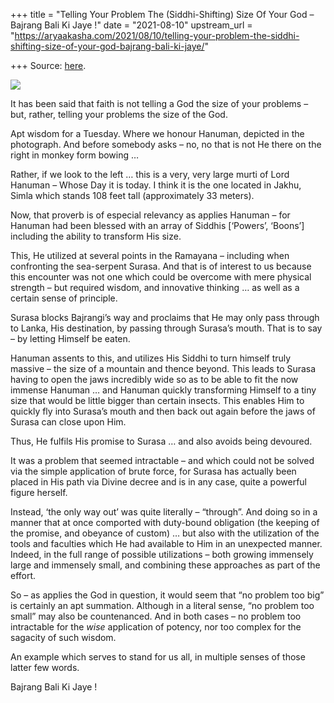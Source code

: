 +++
title = "Telling Your Problem The (Siddhi-Shifting) Size Of Your God – Bajrang Bali Ki Jaye !"
date = "2021-08-10"
upstream_url = "https://aryaakasha.com/2021/08/10/telling-your-problem-the-siddhi-shifting-size-of-your-god-bajrang-bali-ki-jaye/"

+++
Source: [here](https://aryaakasha.com/2021/08/10/telling-your-problem-the-siddhi-shifting-size-of-your-god-bajrang-bali-ki-jaye/).

![](https://aryaakasha.files.wordpress.com/2021/08/e8zueimuuaaujv8.jpg?w=711)

It has been said that faith is not telling a God the size of your
problems – but, rather, telling your problems the size of the God.

Apt wisdom for a Tuesday. Where we honour Hanuman, depicted in the
photograph. And before somebody asks – no, no that is not He there on
the right in monkey form bowing …

Rather, if we look to the left … this is a very, very large murti of
Lord Hanuman – Whose Day it is today. I think it is the one located in
Jakhu, Simla which stands 108 feet tall (approximately 33 meters).

Now, that proverb is of especial relevancy as applies Hanuman – for
Hanuman had been blessed with an array of Siddhis \[‘Powers’, ‘Boons’\]
including the ability to transform His size.

This, He utilized at several points in the Ramayana – including when
confronting the sea-serpent Surasa. And that is of interest to us
because this encounter was not one which could be overcome with mere
physical strength – but required wisdom, and innovative thinking … as
well as a certain sense of principle.

Surasa blocks Bajrangi’s way and proclaims that He may only pass through
to Lanka, His destination, by passing through Surasa’s mouth. That is to
say – by letting Himself be eaten.

Hanuman assents to this, and utilizes His Siddhi to turn himself truly
massive – the size of a mountain and thence beyond. This leads to Surasa
having to open the jaws incredibly wide so as to be able to fit the now
immense Hanuman … and Hanuman quickly transforming Himself to a tiny
size that would be little bigger than certain insects. This enables Him
to quickly fly into Surasa’s mouth and then back out again before the
jaws of Surasa can close upon Him.

Thus, He fulfils His promise to Surasa … and also avoids being devoured.

It was a problem that seemed intractable – and which could not be solved
via the simple application of brute force, for Surasa has actually been
placed in His path via Divine decree and is in any case, quite a
powerful figure herself.

Instead, ‘the only way out’ was quite literally – “through”. And doing
so in a manner that at once comported with duty-bound obligation (the
keeping of the promise, and obeyance of custom) … but also with the
utilization of the tools and faculties which He had available to Him in
an unexpected manner. Indeed, in the full range of possible utilizations
– both growing immensely large and immensely small, and combining these
approaches as part of the effort.

So – as applies the God in question, it would seem that “no problem too
big” is certainly an apt summation. Although in a literal sense, “no
problem too small” may also be countenanced. And in both cases – no
problem too intractable for the *wise* application of potency, nor too
complex for the sagacity of such wisdom.

An example which serves to stand for us all, in multiple senses of those
latter few words.

Bajrang Bali Ki Jaye !
